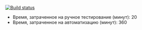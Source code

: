 [![Build status](https://ci.appveyor.com/api/projects/status/ua23vfjusl27d9l4/branch/master?svg=true)](https://ci.appveyor.com/project/Valery-Buz/patterns-2/branch/master)

* Время, затраченное на ручное тестирование (минут): 20
* Время, затраченное на автоматизацию (минут): 360
